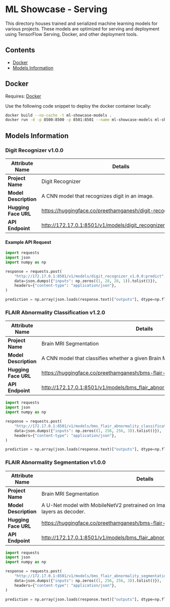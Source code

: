 # ML Showcase - Serving

This directory houses trained and serialized machine learning models for various projects. These models are optimized for serving and deployment using TensorFlow Serving, Docker, and other deployment tools.

## Contents

- [Docker](https://github.com/preetham-ganesh/ml-showcase/serving#docker)
- [Models Information](https://github.com/preetham-ganesh/ml-showcase/serving#models-information)

## Docker

Requires: [Docker](https://www.docker.com)

Use the following code snippet to deploy the docker container locally:

```bash
docker build --no-cache -t ml-showcase-models .
docker run -d -p 8500:8500 -p 8501:8501 --name ml-showcase-models ml-showcase-models
```

## Models Information

### Digit Recognizer v1.0.0

| Attribute Name        | Details                                                          |
| --------------------- | ---------------------------------------------------------------- |
| **Project Name**      | Digit Recognizer                                                 |
| **Model Description** | A CNN model that recognizes digit in an image.                   |
| **Hugging Face URL**  | https://huggingface.co/preethamganesh/digit-recognizer-v1.0.0    |
| **API Endpoint**      | http://172.17.0.1:8501/v1/models/digit_recognizer_v1.0.0:predict |

#### Example API Request

```python
import requests
import json
import numpy as np

response = requests.post(
    "http://172.17.0.1:8501/v1/models/digit_recognizer_v1.0.0:predict",
    data=json.dumps({"inputs": np.zeros((1, 28, 28, 1)).tolist()}),
    headers={"content-type": "application/json"},
)

prediction = np.array(json.loads(response.text)["outputs"], dtype=np.float32)
```

### FLAIR Abnormality Classification v1.2.0

| Attribute Name        | Details                                                                              |
| --------------------- | ------------------------------------------------------------------------------------ |
| **Project Name**      | Brain MRI Segmentation                                                               |
| **Model Description** | A CNN model that classifies whether a given Brain MRI image has abnormality.         |
| **Hugging Face URL**  | https://huggingface.co/preethamganesh/bms-flair-abnormality-classification-v1.2.0    |
| **API Endpoint**      | http://172.17.0.1:8501/v1/models/bms_flair_abnormality_classification_v1.2.0:predict |

```python
import requests
import json
import numpy as np

response = requests.post(
    "http://172.17.0.1:8501/v1/models/bms_flair_abnormality_classification_v1.2.0:predict",
    data=json.dumps({"inputs": np.zeros((1, 256, 256, 3)).tolist()}),
    headers={"content-type": "application/json"},
)

prediction = np.array(json.loads(response.text)["outputs"], dtype=np.float32)
```

### FLAIR Abnormality Segmentation v1.0.0

| Attribute Name        | Details                                                                                         |
| --------------------- | ----------------------------------------------------------------------------------------------- |
| **Project Name**      | Brain MRI Segmentation                                                                          |
| **Model Description** | A U-Net model with MobileNetV2 pretrained on ImageNet as Encoder, and custom layers as decoder. |
| **Hugging Face URL**  | https://huggingface.co/preethamganesh/bms-flair-abnormality-segmentation-v1.0.0                 |
| **API Endpoint**      | http://172.17.0.1:8501/v1/models/bms_flair_abnormality_segmentation_v1.0.0:predict              |

```python
import requests
import json
import numpy as np

response = requests.post(
    "http://172.17.0.1:8501/v1/models/bms_flair_abnormality_segmentation_v1.0.0:predict",
    data=json.dumps({"inputs": np.zeros((1, 256, 256, 3)).tolist()}),
    headers={"content-type": "application/json"},
)

prediction = np.array(json.loads(response.text)["outputs"], dtype=np.float32)
```
